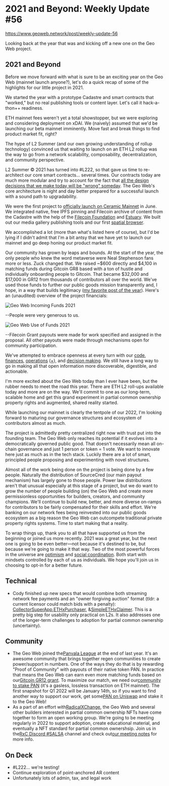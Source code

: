 # 2021 and Beyond: Weekly Update #56

https://www.geoweb.network/post/weekly-update-56

Looking back at the year that was and kicking off a new one on the Geo Web project.

## 2021 and Beyond

Before we move forward with what is sure to be an exciting year on the Geo Web (mainnet launch anyone?), let&#39;s do a quick recap of some of the highlights for our little project in 2021.

We started the year with a prototype Cadastre and smart contracts that &quot;worked,&quot; but no real publishing tools or content layer. Let&#39;s call it hack-a-thon++ readiness.

ETH mainnet fees weren&#39;t yet a total showstopper, but we were exploring and considering deployment on xDAI. We (naively) assumed that we&#39;d be launching our beta mainnet imminently. Move fast and break things to find product market fit, right?

The hype of L2 Summer (and our own growing understanding of rollup technology) convinced us that waiting to launch on an ETH L2 rollup was the way to go from a network scalability, composability, decentralization, and community perspective.

L2 Summer © 2021 has turned into #L222, so that gave us time to re-architect our core smart contracts… several times. Our contracts today are much more modular and try to account for the fact that [all the design decisions that we make today will be &quot;wrong&quot; someday](https://github.com/Geo-Web-Project/garden/blob/main/content/notes/Extending%20the%20Geo%20Web.md). The Geo Web&#39;s core architecture is night and day better prepared for a successful launch with a sound path to upgradability.

We were the first project to [officially launch on Ceramic Mainnet](https://blog.ceramic.network/geo-web-is-connecting-digital-content-to-the-physical-world-with-nfts-and-ceramic/) in June. We integrated native, free IPFS pinning and Filecoin archive of content from the Cadastre with the help of the [Filecoin Foundation](https://filecoinfoundation.medium.com/dev-grant-spotlight-geo-web-bdcb6ffd3d5d) and [Estuary](https://estuary.tech/). We built out our media gallery publishing tools and our first [spatial browser](https://geoweb.app/).

We accomplished a lot (more than what&#39;s listed here of course), but I&#39;d be lying if I didn&#39;t admit that I&#39;m a bit antsy that we have yet to launch our mainnet and go deep honing our product market fit.

Our community has grown by leaps and bounds. At the start of the year, the only people who knew the word metaverse were Neal Stephenson fans more or less. Zuck changed that. We raised ~$600 directly and $4,100 in matching funds during Gitcoin GR8 based with a ton of hustle and individually onboarding people to Gitcoin. That became $32,000 and $17,000 in GR12 from thousands of contributors all over the world. We&#39;ve used those funds to further our public goods mission transparently and, I hope, in a way that builds legitimacy ([my favorite post of the year](https://vitalik.ca/general/2021/03/23/legitimacy.html)). Here&#39;s an (unaudited) overview of the project financials:

![Geo Web Incoming Funds 2021](https://user-images.githubusercontent.com/15019279/149394103-3112bde5-a951-4f3a-bc0c-83fa17185245.png)

--People were very generous to us.

![Geo Web Use of Funds 2021](https://user-images.githubusercontent.com/15019279/149394121-0e099a29-553a-452f-b0dc-ae4b3b539b5e.png)

--Filecoin Grant payouts were made for work specified and assigned in the proposal. All other payouts were made through mechanisms open for community participation.

We&#39;ve attempted to embrace openness at every turn with our [code](https://github.com/Geo-Web-Project), [finances](https://geo-web-project.github.io/sourcecred-instance/#/accounts), [operations](https://forum.geoweb.network/) ([+](https://github.com/Geo-Web-Project/garden)), and [decision making](https://aragon.1hive.org/#/geoweb/). We still have a long way to go in making all that open information more discoverable, digestible, and actionable.

I&#39;m more excited about the Geo Web today than I ever have been, but the rubber needs to meet the road this year. There are ETH L2 roll-ups available today and more are on the way. We&#39;ll commit to one as our long-term, scalable home and get this grand experiment in partial common ownership property rights and augmented, shared reality started.

While launching our mainnet is clearly the tentpole of our 2022, I&#39;m looking forward to maturing our governance structures and ecosystem of contributors almost as much.

The project is admittedly pretty centralized right now with trust put into the founding team. The Geo Web only reaches its potential if it evolves into a democratically governed public good. That doesn&#39;t necessarily mean all on-chain governance and just 1 person or token = 1 vote. We want to innovate here just as much as in the tech stack. Luckily there are a lot of smart, principled people proposing and experimenting with novel structures.

Almost all of the work being done on the project is being done by a few people. Naturally the distribution of SourceCred (our main payout mechanism) has largely gone to those people. Power law distributions aren&#39;t that unusual especially at this stage of a project, but we do want to grow the number of people building (on) the Geo Web and create more permissionless opportunities for builders, creators, and community champions. We&#39;ll continue to build new, better, and more diverse on-ramps for contributors to be fairly compensated for their skills and effort. We&#39;re banking on our network fees being reinvested into our public goods ecosystem as a big reason the Geo Web can outcompete traditional private property rights systems. Time to start making that a reality.

To wrap things up, thank you to all that have supported us from the beginning or joined us more recently. 2021 was a great year, but the next one is going to be even better—not because it&#39;s destined to be, but because we&#39;re going to make it that way. Two of the most powerful forces in the universe are [optimism](https://www.warpnews.org/premium-content/kevin-kelly-the-case-for-optimism/) and [social coordination](https://www.youtube.com/watch?v=KpXPym_m_wA). Both start with mindsets controlled by each of us as individuals. We hope you&#39;ll join us in choosing to opt-in for a better future.

## Technical

- Cody finished up new specs that would combine both streaming network fee payments and an &quot;owner forgiving auction&quot; format (tldr: a current licensor could match bids with a penalty): [CollectorSuperApp](https://github.com/Geo-Web-Project/garden/blob/main/content/notes/Draft%20Proposal%20-%20CollectorSuperApp.md),[ETHxPurchaser](https://github.com/Geo-Web-Project/garden/blob/main/content/notes/Draft%20Proposal%20-%20ETHxPurchaser.md), &amp;[SimpleETHxClaimer](https://github.com/Geo-Web-Project/garden/blob/main/content/notes/Draft%20Proposal%20-%20SimpleETHxClaimer.md). This is a pretty big step for usability only practical on L2s. It also addresses one of the longer-term challenges to adoption for partial common ownership (uncertainty).

## Community

- The Geo Web joined the[Panvala League](https://panvala.com/) at the end of last year. It&#39;s an awesome community that brings together regen communities to create power/support in numbers. One of the ways they do that is by rewarding &quot;Proof of Community&quot; with payouts of their native token PAN. In practice that means the Geo Web can earn even more matching funds based on our[Gitcoin GR12 grant](https://gitcoin.co/grants/1403/geo-web). To maximize our match, we need our[community to stake PAN](https://panvala.com/staking/) (it&#39;s a gasless, lossless transaction on ETH mainnet). The first snapshot for Q1 2022 will be January 14th, so if you want to find another way to support our work, get some[PAN on Uniswap](https://app.uniswap.org/#/swap?outputCurrency=0xd56dac73a4d6766464b38ec6d91eb45ce7457c44&amp;use=V2) and stake it to the Geo Web!
- As a part of an effort with[RadicalXChange](https://www.radicalxchange.org/#), the Geo Web and several other builders interested in partial common ownership NFTs have come together to form an open working group. We&#39;re going to be meeting regularly in 2022 to support adoption, create educational material, and eventually a NFT standard for partial common ownershsip. Join us in the[RxC Discord #SALSA](https://discord.com/invite/qqrTPKVVse) channel and check out[our meeting notes](https://github.com/RadicalxChange/salsa-nft/wiki/Working-Group-Call-Notes) for more info.

## On Deck

- #L222… we&#39;re testing!
- Continue exploration of point-anchored AR content
- Unfortunately lots of admin, tax, and legal work
